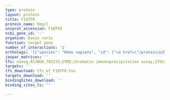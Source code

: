 ```yaml
---
type: protein
layout: protein
title: F1QTF0
protein_name: hmgcl
uniprot_accession: F1QTF0
ncbi_gene_id: '-'
organism: Danio rerio
function: target gene
number_of_interactions: '1'
orthologs: '[{"species": "Homo sapiens", "id": ["<a href=\"/protein/p35914\">P35914</a>"]}, {"species": "Mus musculus", "id": ["<a href=\"/protein/p38060\">P38060</a>"]}, {"species": "Rattus norvegicus", "id": ["<a href=\"/protein/p97519\">P97519</a>"]}, {"species": "Drosophila melanogaster", "id": ["<a href=\"/protein/q9vm58\">Q9VM58</a>"]}, {"species": "Caenorhabditis elegans", "id": ["<a href=\"/protein/q95xn1\">Q95XN1</a>"]}]'
jaspar_matrices: ''
tfs: nanog,A5JNG8,792333,GTRD,chromatin immunoprecipitation assay,27924024%5Buid%5D,No
targets: ''
tfs_download: tfs_of_F1QTF0.tsv
targets_download: ''
bindingSites_download: ''
binding_sites_ls: ''

---
```

